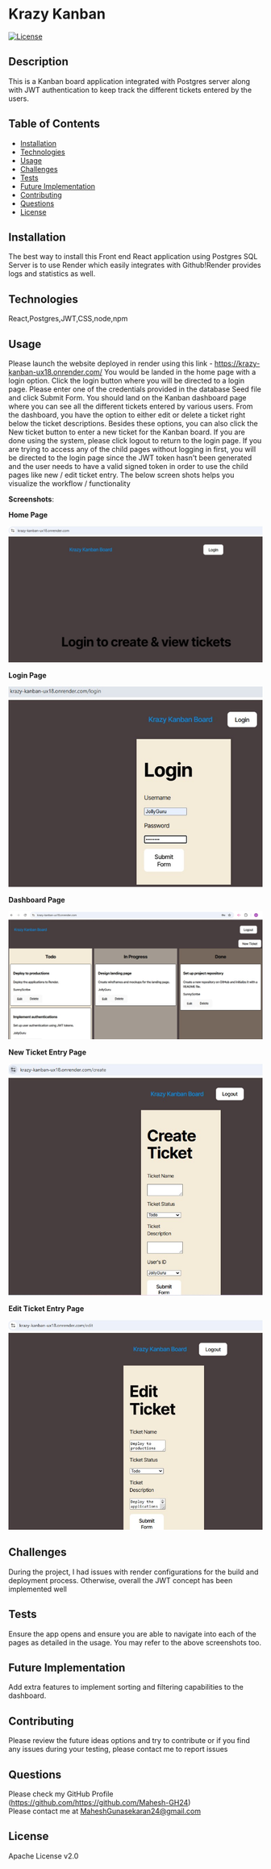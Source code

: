 # Krazy Kanban
   [![License](https://img.shields.io/badge/License-Apache_2.0-blue.svg)](https://opensource.org/licenses/Apache-2.0)

   ## Description

   This is a Kanban board application integrated with Postgres server along with JWT authentication to keep track the different tickets entered by the users.

   ## Table of Contents

   - [Installation](#installation)
   - [Technologies](#Technologies)
   - [Usage](#usage)
   - [Challenges](#challenges)
   - [Tests](#tests)
   - [Future Implementation](#Future-Implementation)
   - [Contributing](#Contributing)
   - [Questions](#questions)
   - [License](#license)

   ## Installation
   The best way to install this Front end React application using Postgres SQL Server is to use Render which easily integrates with Github!Render provides logs and statistics as well.

   ## Technologies
   React,Postgres,JWT,CSS,node,npm

   ## Usage
   Please launch the website deployed in render using this link - https://krazy-kanban-ux18.onrender.com/
   You would be landed in the home page with a login option. Click the login button where you will be directed to a login page. Please enter one of the credentials provided in the database Seed file and click Submit Form. You should land on the Kanban dashboard page where you can see all the different tickets entered by various users. From the dashboard, you have the option to either edit or delete a ticket right below the ticket descriptions. Besides these options, you can also click the New ticket button to enter a new ticket for the Kanban board. If you are done using the system, please click logout to return to the login page. If you are trying to access any of the child pages without logging in first, you will be directed to the login page since the JWT token hasn't been generated and the user needs to have a valid signed token in order to use the child pages like new / edit ticket entry. The below screen shots helps you visualize the workflow / functionality

   
   **Screenshots**:

   **Home Page**

   ![index](client/src/assets/images/home.jpg)

   **Login Page**

   ![index](client/src/assets/images/login.jpg)

   **Dashboard Page**

   ![index](client/src/assets/images/dashboard.jpg)

   **New Ticket Entry Page**

   ![index](client/src/assets/images/new-ticket.jpg)

   **Edit Ticket Entry Page**
   
   ![index](client/src/assets/images/edit-ticket.jpg)
   
   
   ## Challenges
   During the project, I had issues with render configurations for the build and deployment process. Otherwise, overall the JWT concept has been implemented well 
   

   ## Tests
   Ensure the app opens and ensure you are able to navigate into each of the pages as detailed in the usage. You may refer to the above screenshots too.

   ## Future Implementation
   Add extra features to implement sorting and filtering capabilities to the dashboard.

   ## Contributing
   Please review the future ideas options and try to contribute or if you find any issues during your testing, please contact me to report issues

   ## Questions
   Please check my GitHub Profile (https://github.com/https://github.com/Mahesh-GH24)  
   Please contact me at MaheshGunasekaran24@gmail.com

   ## License
   Apache License v2.0